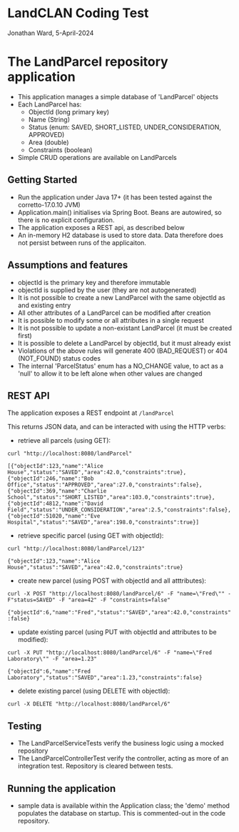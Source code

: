 # LandCLAN Coding Test 
Jonathan Ward, 5-April-2024

# The LandParcel repository application
* This application manages a simple database of 'LandParcel' objects
* Each LandParcel has:
  * ObjectId (long primary key)
  * Name (String)
  * Status (enum: SAVED, SHORT_LISTED, UNDER_CONSIDERATION, APPROVED)
  * Area (double)
  * Constraints (boolean)
* Simple CRUD operations are available on LandParcels

## Getting Started
* Run the application under Java 17+ (it has been tested against the corretto-17.0.10 JVM)
* Application.main() initialises via Spring Boot. Beans are autowired, so there is no explicit configuration.
* The application exposes a REST api, as described below
* An in-memory H2 database is used to store data. Data therefore does not persist between runs of the applicaiton.

## Assumptions and features
* objectId is the primary key and therefore immutable
* objectId is supplied by the user (they are not autogenerated)
* It is not possible to create a new LandParcel with the same objectId as and existing entry
* All other attributes of a LandParcel can be modified after creation
* It is possible to modify some or all attributes in a single request
* It is not possible to update a non-existant LandParcel (it must be created first)
* It is possible to delete a LandParcel by objectId, but it must already exist
* Violations of the above rules will generate 400 (BAD_REQUEST) or 404 (NOT_FOUND) status codes
* The internal 'ParcelStatus' enum has a NO_CHANGE value, to act as a 'null' to allow it to be left alone when other values are changed

## REST API
The application exposes a REST endpoint at `/landParcel`

This returns JSON data, and can be interacted with using the HTTP verbs:

* retrieve all parcels (using GET):

`curl "http://localhost:8080/landParcel"`

`[{"objectId":123,"name":"Alice House","status":"SAVED","area":42.0,"constraints":true},{"objectId":246,"name":"Bob Office","status":"APPROVED","area":27.0,"constraints":false},{"objectId":369,"name":"Charlie School","status":"SHORT_LISTED","area":103.0,"constraints":true},{"objectId":4812,"name":"David Field","status":"UNDER_CONSIDERATION","area":2.5,"constraints":false},{"objectId":51020,"name":"Eve Hospital","status":"SAVED","area":198.0,"constraints":true}]`

* retrieve specific parcel (using GET with objectId):

`curl "http://localhost:8080/landParcel/123"`

`{"objectId":123,"name":"Alice House","status":"SAVED","area":42.0,"constraints":true}`

* create new parcel (using POST with objectId and all atttributes):

`curl -X POST "http://localhost:8080/landParcel/6" -F "name=\"Fred\"" -F"status=SAVED" -F "area=42" -F "constraints=false"`

`{"objectId":6,"name":"Fred","status":"SAVED","area":42.0,"constraints":false}`

* update existing parcel (using PUT with objectId and attributes to be modified):

`curl -X PUT "http://localhost:8080/landParcel/6" -F "name=\"Fred Laboratory\"" -F "area=1.23"`

`{"objectId":6,"name":"Fred Laboratory","status":"SAVED","area":1.23,"constraints":false}`

* delete existing parcel (using DELETE with objectId):

`curl -X DELETE "http://localhost:8080/landParcel/6"`

## Testing
* The LandParcelServiceTests verify the business logic using a mocked repository
* The LandParcelControllerTest verify the controller, acting as more of an integration test. Repository is cleared between tests.

## Running the application
* sample data is available within the Application class; the 'demo' method populates the database on startup. This is commented-out in the code repository.
